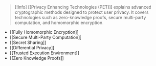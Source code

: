 >[!Info]
> [[Privacy Enhancing Technologies (PET)]] explains advanced cryptographic methods designed to protect user privacy. It covers technologies such as zero-knowledge proofs, secure multi-party computation, and homomorphic encryption.


- [[Fully Homomorphic Encryption]]
- [[Secure Multi-Party Computation]]
- [[Secret Sharing]]
- [[Differential Privacy]]
- [[Trusted Execution Environment]]
- [[Zero Knowledge Proofs]]
